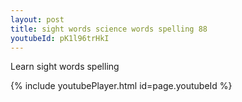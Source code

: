 ```yaml
---
layout: post
title: sight words science words spelling 88
youtubeId: pK1l96trHkI
---
```

 
 
Learn sight words spelling
 
 
 
 
{% include youtubePlayer.html id=page.youtubeId %}
 
 
